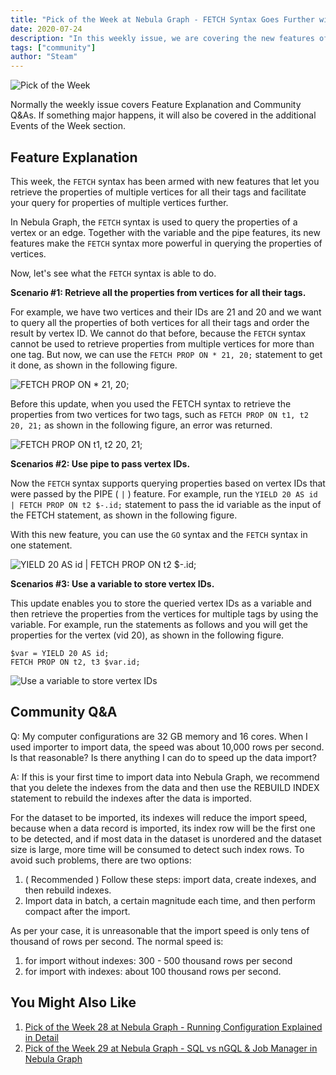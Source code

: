 ```yaml
---
title: "Pick of the Week at Nebula Graph - FETCH Syntax Goes Further with New Features"
date: 2020-07-24
description: "In this weekly issue, we are covering the new features of the FETCH syntax in nGQL and how to speed your data import to Nebula Graph."
tags: ["community"]
author: "Steam"
---
```


![Pick of the Week](https://user-images.githubusercontent.com/57335825/88050180-373c5100-cb0b-11ea-9d75-d02303846f3b.png)

Normally the weekly issue covers Feature Explanation and Community Q&As. If something major happens, it will also be covered in the additional Events of the Week section.

## Feature Explanation

This week, the `FETCH` syntax has been armed with new features that let you retrieve the properties of multiple vertices for all their tags and facilitate your query for properties of multiple vertices further.

In Nebula Graph, the `FETCH` syntax is used to query the properties of a vertex or an edge. Together with the variable and the pipe features, its new features make the `FETCH` syntax more powerful in querying the properties of vertices.

Now, let's see what the `FETCH` syntax is able to do.

**Scenario #1: Retrieve all the properties from vertices for all their tags.**

For example, we have two vertices and their IDs are 21 and 20 and we want to query all the properties of both vertices for all their tags and order the result by vertex ID. We cannot do that before, because the `FETCH` syntax cannot be used to retrieve properties from multiple vertices for more than one tag. But now, we can use the `FETCH PROP ON * 21, 20;` statement to get it done, as shown in the following figure.

![FETCH PROP ON * 21, 20;](https://user-images.githubusercontent.com/57335825/88502028-257f0180-cf82-11ea-9dcc-04b3334092d8.png)

Before this update, when you used the FETCH syntax to retrieve the properties from two vertices for two tags, such as `FETCH PROP ON t1, t2 20, 21;` as shown in the following figure, an error was returned.

![FETCH PROP ON t1, t2 20, 21;](https://user-images.githubusercontent.com/57335825/88502075-46475700-cf82-11ea-9a14-2fac9b902bd1.png)

**Scenarios #2: Use pipe to pass vertex IDs.**

Now the `FETCH` syntax supports querying properties based on vertex IDs that were passed by the PIPE ( `|` ) feature. For example, run the `YIELD 20 AS id | FETCH PROP ON t2 $-.id;` statement to pass the id variable as the input of the FETCH statement, as shown in the following figure.

With this new feature, you can use the `GO` syntax and the `FETCH` syntax in one statement.

![YIELD 20 AS id | FETCH PROP ON t2 $-.id;](https://user-images.githubusercontent.com/57335825/88502164-7db60380-cf82-11ea-8c95-2f94144cee23.png)

**Scenarios #3: Use a variable to store vertex IDs.**

This update enables you to store the queried vertex IDs as a variable and then retrieve the properties from the vertices for multiple tags by using the variable. For example, run the statements as follows and you will get the properties for the vertex (vid 20), as shown in the following figure.

```
$var = YIELD 20 AS id;
FETCH PROP ON t2, t3 $var.id;
```

![Use a variable to store vertex IDs](https://user-images.githubusercontent.com/57335825/88502259-bfdf4500-cf82-11ea-99c8-9d20a5df1ef0.png)

## Community Q&A

Q: My computer configurations are 32 GB memory and 16 cores. When I used importer to import data, the speed was about 10,000 rows per second. Is that reasonable? Is there anything I can do to speed up the data import?

A: If this is your first time to import data into Nebula Graph, we recommend that you delete the indexes from the data and then use the REBUILD INDEX statement to rebuild the indexes after the data is imported. 

For the dataset to be imported, its indexes will reduce the import speed, because when a data record is imported, its index row will be the first one to be detected, and if most data in the dataset is unordered and the dataset size is large, more time will be consumed to detect such index rows. To avoid such problems, there are two options: 

1. ( Recommended ) Follow these steps: import data, create indexes, and then rebuild indexes.
2. Import data in batch, a certain magnitude each time, and then perform compact after the import.

As per your case, it is unreasonable that the import speed is only tens of thousand of rows per second. The normal speed is:

1. for import without indexes: 300 - 500 thousand rows per second
2. for import with indexes: about 100 thousand rows per second.

## You Might Also Like

1. [Pick of the Week 28 at Nebula Graph - Running Configuration Explained in Detail](https://nebula-graph.io/posts/nebula-graph-pick-of-the-week-jul-10-2020/)
2. [Pick of the Week 29 at Nebula Graph - SQL vs nGQL & Job Manager in Nebula Graph](https://nebula-graph.io/posts/nebula-graph-pick-of-the-week-jul-17-2020/)